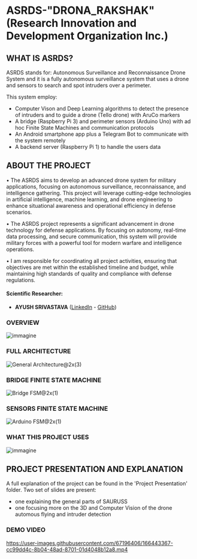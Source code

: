 # ASRDS-"DRONA_RAKSHAK" (Research Innovation and Development Organization Inc.)

## WHAT IS ASRDS?
ASRDS stands for: Autonomous Surveillance and Reconnaissance Drone System and it is a fully autonomous surveillance system that uses a drone and sensors to search and spot intruders over a perimeter.

This system employ:
- Computer Vison and Deep Learning algorithms to detect the presence of intruders and to guide a drone (Tello drone) with AruCo markers
- A bridge (Raspberry Pi 3) and perimeter sensors (Arduino Uno) with ad hoc Finite State Machines and communication protocols
- An Android smartphone app plus a Telegram Bot to communicate with the system remotely
- A backend server (Raspberry Pi 1) to handle the users data

## ABOUT THE PROJECT
• The ASRDS aims to develop an advanced drone system for military applications, focusing on autonomous surveillance, reconnaissance, and intelligence gathering. This project will leverage cutting-edge technologies in artificial intelligence, machine learning, and drone engineering to enhance situational awareness and operational efficiency in defense scenarios.

• The ASRDS project represents a significant advancement in drone technology for defense applications. By focusing on autonomy, real-time data processing, and secure communication, this system will provide military forces with a powerful tool for modern warfare and intelligence operations.

• I am responsible for coordinating all project activities, ensuring that objectives are met within the established timeline and budget, while maintaining high standards of quality and compliance with defense regulations.

#### Scientific Researcher:
- **AYUSH SRIVASTAVA** ([LinkedIn](https://www.linkedin.com/in/arushsriv/) - [GitHub](https://github.com/arushriv))


### OVERVIEW
![immagine](https://user-images.githubusercontent.com/67196406/166440670-5df8d9de-0e7b-4c6c-b7ed-d3a906639d62.png)

### FULL ARCHITECTURE
![General Architecture@2x(3)](https://user-images.githubusercontent.com/67196406/166441082-ca84c2bb-ade5-4f22-b58d-4cb7b1fb2a07.png)

### BRIDGE FINITE STATE MACHINE
![Bridge FSM@2x(1)](https://user-images.githubusercontent.com/67196406/166441379-1aae2645-e902-43d0-8fbf-e0be87f9716d.png)

### SENSORS FINITE STATE MACHINE
![Arduino FSM@2x(1)](https://user-images.githubusercontent.com/67196406/166441372-be617bb8-eba4-4ac1-85f0-196dab1dc9c9.png)

### WHAT THIS PROJECT USES
![immagine](https://user-images.githubusercontent.com/67196406/166442157-9cd6fbf3-04e4-4aef-8099-2a57eaa0ec34.png)

## PROJECT PRESENTATION AND EXPLANATION
A full explanation of the project can be found in the 'Project Presentation' folder.
Two set of slides are present:
- one explaining the general parts of SAURUSS
- one focusing more on the 3D and Computer Vision of the drone automous flying and intruder detection

### DEMO VIDEO
https://user-images.githubusercontent.com/67196406/166443367-cc99dd4c-8b04-48ad-8701-01d4048b12a8.mp4
